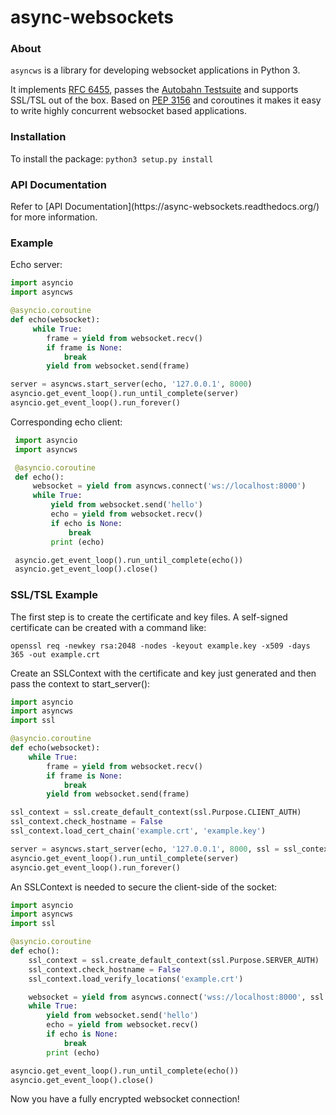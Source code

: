 # async-websockets

<h3>About</h3>

``asyncws`` is a library for developing websocket applications in Python 3.

It implements [RFC 6455](https://tools.ietf.org/html/rfc6455), passes the [Autobahn Testsuite](http://autobahn.ws/testsuite/) and supports SSL/TSL out of the box. Based on [PEP 3156](https://www.python.org/dev/peps/pep-3156/) and coroutines it makes it easy to write highly concurrent websocket based applications. 

<h3>Installation</h3>

To install the package: ``python3 setup.py install``

<h3>API Documentation</h3>
Refer to [API Documentation](https://async-websockets.readthedocs.org/) for more information. 

<h3>Example</h3>

Echo server:
`````python
import asyncio
import asyncws

@asyncio.coroutine
def echo(websocket):
     while True:
        frame = yield from websocket.recv()
        if frame is None:
            break
        yield from websocket.send(frame)

server = asyncws.start_server(echo, '127.0.0.1', 8000)
asyncio.get_event_loop().run_until_complete(server)
asyncio.get_event_loop().run_forever()
`````

Corresponding echo client:
`````python
 import asyncio
 import asyncws

 @asyncio.coroutine
 def echo():
     websocket = yield from asyncws.connect('ws://localhost:8000')
     while True:
         yield from websocket.send('hello')
         echo = yield from websocket.recv()
         if echo is None:
             break
         print (echo)

 asyncio.get_event_loop().run_until_complete(echo())
 asyncio.get_event_loop().close()
`````
<h3>SSL/TSL Example</h3>

The first step is to create the certificate and key files. A self-signed certificate can be created with a command like:

``openssl req -newkey rsa:2048 -nodes -keyout example.key -x509 -days 365 -out example.crt``

Create an SSLContext with the certificate and key just generated and then pass the context to start_server():

`````python
import asyncio
import asyncws
import ssl

@asyncio.coroutine
def echo(websocket):
    while True:
        frame = yield from websocket.recv()
        if frame is None:
            break
        yield from websocket.send(frame)

ssl_context = ssl.create_default_context(ssl.Purpose.CLIENT_AUTH)
ssl_context.check_hostname = False
ssl_context.load_cert_chain('example.crt', 'example.key')

server = asyncws.start_server(echo, '127.0.0.1', 8000, ssl = ssl_context)
asyncio.get_event_loop().run_until_complete(server)
asyncio.get_event_loop().run_forever()
`````

An SSLContext is needed to secure the client-side of the socket:

`````python
import asyncio
import asyncws
import ssl

@asyncio.coroutine
def echo():
    ssl_context = ssl.create_default_context(ssl.Purpose.SERVER_AUTH)
    ssl_context.check_hostname = False
    ssl_context.load_verify_locations('example.crt')

    websocket = yield from asyncws.connect('wss://localhost:8000', ssl = ssl_context)
    while True:
        yield from websocket.send('hello')
        echo = yield from websocket.recv()
        if echo is None:
            break
        print (echo)

asyncio.get_event_loop().run_until_complete(echo())
asyncio.get_event_loop().close()
`````

Now you have a fully encrypted websocket connection!
